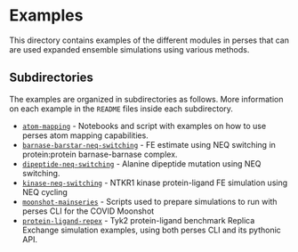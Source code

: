 Examples
========
This directory contains examples of the different modules in perses that can are used expanded
ensemble simulations using various methods.

Subdirectories
--------------
The examples are organized in subdirectories as follows. More information on each example in the `README` files inside
each subdirectory.

* [`atom-mapping`](atom-mapping) - Notebooks and script with examples on how to use perses atom mapping capabilities.
* [`barnase-barstar-neq-switching`](barnase-barstar-neq-switching) - FE estimate using NEQ switching in protein:protein barnase-barnase complex.
* [`dipeptide-neq-switching`](dipeptide-neq-switching) - Alanine dipeptide mutation using NEQ switching.
* [`kinase-neq-switching`](kinase-neq-switching) - NTKR1 kinase protein-ligand FE simulation using NEQ cycling
* [`moonshot-mainseries`](moonshot-mainseries) - Scripts used to prepare simulations to run with perses CLI for the COVID Moonshot
* [`protein-ligand-repex`](protein-ligand-repex) - Tyk2 protein-ligand benchmark Replica Exchange simulation examples, using both perses CLI and its pythonic API.